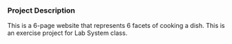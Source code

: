 ### Project Description 

This is a 6-page website that represents 6 facets of cooking a dish.
This is an exercise project for Lab System class. 